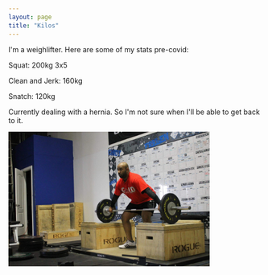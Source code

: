 ```yaml
---
layout: page
title: "Kilos"
---
```


I'm a weighlifter. Here are some of my stats pre-covid:

Squat: 200kg 3x5

Clean and Jerk: 160kg

Snatch: 120kg

Currently dealing with a hernia. So I'm not sure when I'll be able to get back to it.

<img src="/assets/kilos.jpg" width="400" height="268">
